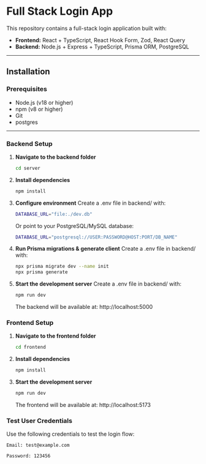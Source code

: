 # Full Stack Login App

This repository contains a full-stack login application built with:

- **Frontend:** React + TypeScript, React Hook Form, Zod, React Query  
- **Backend:** Node.js + Express + TypeScript, Prisma ORM, PostgreSQL

---

## Installation

### Prerequisites

- Node.js (v18 or higher)  
- npm (v8 or higher)  
- Git  
- postgres

---

### Backend Setup

1. **Navigate to the backend folder**  
   ```bash
   cd server

2. **Install dependencies**
    ```bash
    npm install

2. **Configure environment**
Create a .env file in backend/ with:
    ```bash
    DATABASE_URL="file:./dev.db"
    ```
    Or point to your PostgreSQL/MySQL database:
    ```bash
    DATABASE_URL="postgresql://USER:PASSWORD@HOST:PORT/DB_NAME"  

2. **Run Prisma migrations & generate client**
Create a .env file in backend/ with:
    ```bash
    npx prisma migrate dev --name init
    npx prisma generate

2. **Start the development server**
Create a .env file in backend/ with:
    ```bash
    npm run dev
    ```
    The backend will be available at: http://localhost:5000

### Frontend Setup

1. **Navigate to the frontend folder**
    ```bash
    cd frontend
    ```

2. **Install dependencies**
    ```bash
    npm install
    ```

3. **Start the development server**
    ```bash
    npm run dev
    ```

    The frontend will be available at: http://localhost:5173

### Test User Credentials

Use the following credentials to test the login flow:

    Email: test@example.com

    Password: 123456